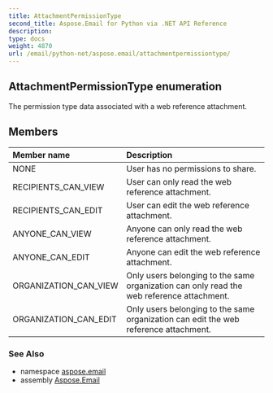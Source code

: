 ```yaml
---
title: AttachmentPermissionType
second_title: Aspose.Email for Python via .NET API Reference
description: 
type: docs
weight: 4870
url: /email/python-net/aspose.email/attachmentpermissiontype/
---
```


## AttachmentPermissionType enumeration

The permission type data associated with a web reference attachment.

## Members
| Member name | Description |
| :- | :- |
|NONE|User has no permissions to share.|
|RECIPIENTS_CAN_VIEW|User can only read the web reference attachment.|
|RECIPIENTS_CAN_EDIT|User can edit the web reference attachment.|
|ANYONE_CAN_VIEW|Anyone can only read the web reference attachment.|
|ANYONE_CAN_EDIT|Anyone can edit the web reference attachment.|
|ORGANIZATION_CAN_VIEW|Only users belonging to the same organization can only read the web reference attachment.|
|ORGANIZATION_CAN_EDIT|Only users belonging to the same organization can edit the web reference attachment.|

### See Also

* namespace [aspose.email](/email/python-net/aspose.email/)
* assembly [Aspose.Email](/slides/python-net/)

